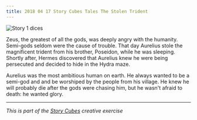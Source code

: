```yaml
---
title: 2018 04 17 Story Cubes Tales The Stolen Trident
---
```


![Story 1 dices](/content/images/2016/06/story1.jpg)

Zeus, the greatest of all the gods, was deeply angry with the humanity. Semi-gods seldom were the cause of trouble. That day Aurelius stole the magnificent trident from his brother, Poseidon, while he was sleeping. Shortly after, Hermes discovered that Aurelius knew he were being persecuted and decided to hide in the Hydra maze.

Aurelius was the most ambitious human on earth. He always wanted to be a semi-god and and be worshiped by the people from his village. He knew he will probably die after the gods were chasing him, but he wasn't afraid to death: he wanted glory.

---

_This is part of the [Story Cubes](http://fjaguero.com/discovering-the-story-cubes/) creative exercise_
